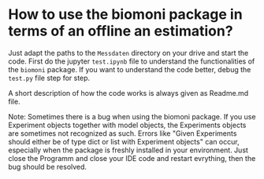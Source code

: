 # How to use the biomoni package in terms of an offline an estimation?

Just adapt the paths to the `Messdaten` directory on your drive and start the code. First do the jupyter `test.ipynb` file to understand the functionalities of the `biomoni` package. If you want to understand the code better, debug the `test.py` file step for step.

A short description of how the code works is always given as Readme.md file.

Note: 
Sometimes there is a bug when using the biomoni package. If you use Experiment objects together with model objects, the Experiments objects are sometimes not recognized as such. Errors like "Given Experiments should either be of type dict or list with Experiment objects" can occur, especially when the package is freshly installed in your environment. Just close the Programm and close your IDE code and restart evrything, then the bug should be resolved.
